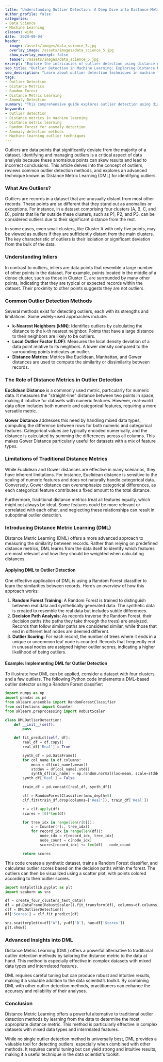 ```yaml
---
title: "Understanding Outlier Detection: A Deep Dive into Distance Metric Learning"
author_profile: false
categories:
- Data Science
- Machine Learning
classes: wide
date: '2024-09-04'
header:
  image: /assets/images/data_science_5.jpg
  overlay_image: /assets/images/data_science_5.jpg
  show_overlay_excerpt: false
  teaser: /assets/images/data_science_5.jpg
excerpt: "Explore the intricacies of outlier detection using distance metrics and metric learning techniques. This article delves into methods such as Random Forests and distance metric learning to improve outlier detection accuracy."
seo_title: "Outlier Detection in Machine Learning: Exploring Distance Metric Learning"
seo_description: "Learn about outlier detection techniques in machine learning, focusing on distance metrics and metric learning. Discover how these methods enhance the accuracy of detecting anomalies and outliers."
tags:
- Outlier Detection
- Distance Metrics
- Random Forest
- Distance Metric Learning
- Anomaly Detection
summary: "This comprehensive guide explores outlier detection using distance metrics and metric learning techniques. It highlights the role of algorithms such as Random Forests and distance metric learning in identifying anomalies and improving detection accuracy in machine learning models."
keywords:
- Outlier detection
- Distance metrics in machine learning
- Distance metric learning
- Random Forest for anomaly detection
- Anomaly detection methods
- Machine learning outlier techniques
---
```


Outliers are data points that significantly deviate from the majority of a dataset. Identifying and managing outliers is a critical aspect of data analysis because these anomalous points can skew results and lead to incorrect conclusions. This article delves into the concept of outliers, reviews common outlier detection methods, and explores an advanced technique known as Distance Metric Learning (DML) for identifying outliers.

### What Are Outliers?

Outliers are records in a dataset that are unusually distant from most other records. These points are so different that they stand out as anomalies or exceptions. For instance, in a dataset comprising four clusters (A, B, C, and D), points that lie far outside these clusters, such as P1, P2, and P3, can be considered outliers due to their significant distance from the rest.

In some cases, even small clusters, like Cluster A with only five points, may be viewed as outliers if they are sufficiently distant from the main clusters. The key characteristic of outliers is their isolation or significant deviation from the bulk of the data.

### Understanding Inliers

In contrast to outliers, inliers are data points that resemble a large number of other points in the dataset. For example, points located in the middle of a dense cluster, such as those in Cluster C, are surrounded by many other points, indicating that they are typical or expected records within the dataset. Their proximity to other points suggests they are not outliers.

### Common Outlier Detection Methods

Several methods exist for detecting outliers, each with its strengths and limitations. Some widely-used approaches include:

- **k-Nearest Neighbors (kNN)**: Identifies outliers by calculating the distance to the k-th nearest neighbor. Points that have a large distance to their neighbors are likely to be outliers.
- **Local Outlier Factor (LOF)**: Measures the local density deviation of a data point relative to its neighbors. A lower density compared to the surrounding points indicates an outlier.
- **Distance Metrics**: Metrics like Euclidean, Manhattan, and Gower distances are used to compute the similarity or dissimilarity between records.

### The Role of Distance Metrics in Outlier Detection

**Euclidean Distance** is a commonly used metric, particularly for numeric data. It measures the "straight-line" distance between two points in space, making it intuitive for datasets with numeric features. However, real-world data often includes both numeric and categorical features, requiring a more versatile metric.

**Gower Distance** addresses this need by handling mixed data types, computing the difference between rows for both numeric and categorical features. Categorical values are typically encoded numerically, and the distance is calculated by summing the differences across all columns. This makes Gower Distance particularly useful for datasets with a mix of feature types.

### Limitations of Traditional Distance Metrics

While Euclidean and Gower distances are effective in many scenarios, they have inherent limitations. For instance, Euclidean distance is sensitive to the scaling of numeric features and does not naturally handle categorical data. Conversely, Gower distance can overemphasize categorical differences, as each categorical feature contributes a fixed amount to the total distance.

Furthermore, traditional distance metrics treat all features equally, which might not always be ideal. Some features could be more relevant or correlated with each other, and neglecting these relationships can result in suboptimal outlier detection.

### Introducing Distance Metric Learning (DML)

Distance Metric Learning (DML) offers a more advanced approach to measuring the similarity between records. Rather than relying on predefined distance metrics, DML learns from the data itself to identify which features are most relevant and how they should be weighted when calculating distances.

#### Applying DML to Outlier Detection

One effective application of DML is using a Random Forest classifier to learn the similarities between records. Here’s an overview of how this approach works:

1. **Random Forest Training**: A Random Forest is trained to distinguish between real data and synthetically generated data. The synthetic data is created to resemble the real data but includes subtle differences.
2. **Decision Path Analysis**: As records traverse the Random Forest, their decision paths (the paths they take through the trees) are analyzed. Records that follow similar paths are considered similar, while those that end in different leaf nodes are deemed different.
3. **Outlier Scoring**: For each record, the number of trees where it ends in a unique or uncommon leaf node is counted. Records that frequently end in unusual nodes are assigned higher outlier scores, indicating a higher likelihood of being outliers.

#### Example: Implementing DML for Outlier Detection

To illustrate how DML can be applied, consider a dataset with four clusters and a few outliers. The following Python code implements a DML-based outlier detector using a Random Forest classifier:

```python
import numpy as np
import pandas as pd
from sklearn.ensemble import RandomForestClassifier
from collections import Counter
from sklearn.preprocessing import RobustScaler

class DMLOutlierDetection:
    def __init__(self):
        pass

    def fit_predict(self, df):
        real_df = df.copy()
        real_df['Real'] = True

        synth_df = pd.DataFrame() 
        for col_name in df.columns:
            mean = df[col_name].mean()
            stddev = df[col_name].std()
            synth_df[col_name] = np.random.normal(loc=mean, scale=stddev, size=len(df))
        synth_df['Real'] = False

        train_df = pd.concat([real_df, synth_df])

        clf = RandomForestClassifier(max_depth=5)
        clf.fit(train_df.drop(columns=['Real']), train_df['Real'])

        r = clf.apply(df)
        scores = [0]*len(df)

        for tree_idx in range(len(r[0])): 
            c = Counter(r[:, tree_idx]) 
            for record_idx in range(len(df)): 
                node_idx = r[record_idx, tree_idx]
                node_count = c[node_idx]
                scores[record_idx] += len(df) - node_count

        return scores
```

This code creates a synthetic dataset, trains a Random Forest classifier, and calculates outlier scores based on the decision paths within the forest. The outliers can then be visualized using a scatter plot, with points colored according to their outlier scores.

```python
import matplotlib.pyplot as plt
import seaborn as sns

df = create_four_clusters_test_data()
df = pd.DataFrame(RobustScaler().fit_transform(df), columns=df.columns)
clf = DMLOutlierDetection()
df['Scores'] = clf.fit_predict(df)

sns.scatterplot(x=df["A"], y=df['B'], hue=df['Scores'])
plt.show()
```

### Advanced Insights into DML

Distance Metric Learning (DML) offers a powerful alternative to traditional outlier detection methods by tailoring the distance metric to the data at hand. This method is especially effective in complex datasets with mixed data types and interrelated features.

DML requires careful tuning but can produce robust and intuitive results, making it a valuable addition to the data scientist’s toolkit. By combining DML with other outlier detection methods, practitioners can enhance the accuracy and reliability of their analyses.

### Conclusion

Distance Metric Learning offers a powerful alternative to traditional outlier detection methods by learning from the data to determine the most appropriate distance metric. This method is particularly effective in complex datasets with mixed data types and interrelated features.

While no single outlier detection method is universally best, DML provides a valuable tool for detecting outliers, especially when combined with other methods. It requires careful tuning but can yield strong and intuitive results, making it a useful technique in the data scientist's toolkit.